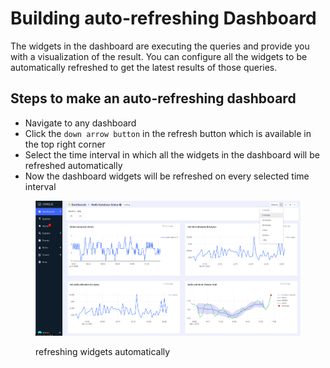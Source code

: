 # Building auto-refreshing Dashboard

The widgets in the dashboard are executing the queries and provide you with a visualization of the result. You can configure all the widgets to be automatically refreshed to get the latest results of those queries.&#x20;

## Steps to make an auto-refreshing dashboard

* Navigate to any dashboard
* Click the `down arrow button` in the refresh button which is available in the top right corner
* Select the time interval in which all the widgets in the dashboard will be refreshed automatically
* Now the dashboard widgets will be refreshed on every selected time interval



<figure><img src="../.gitbook/assets/Screenshot from 2023-01-02 18-06-20.png" alt=""><figcaption><p>refreshing widgets automatically</p></figcaption></figure>

